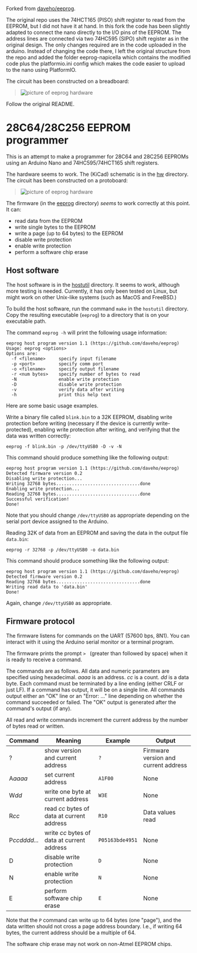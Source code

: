 Forked from [daveho/eeprog](https://github.com/daveho/eeprog).  

The original repo uses the 74HCT165 (PISO) shift register to read from the EEPROM, but I did not
have it at hand. In this fork the code has been slightly adapted to connect the nano directly to the I/O pins of the EEPROM. The address lines 
are connected via two 74HC595 (SIPO) shift register as in the original design.
The only changes required are in the code uploaded in the arduino. Instead of changing the code there, I left the original structure from the repo
and added the folder eeprog-napicella which contains the modified code plus the platformio.ini config which makes the code easier to upload to the
nano using PlatformIO.

The circuit has been constructed on a breadboard:

> ![picture of eeprog hardware](img/eeprog-napicella.jpg)

Follow the original README.

# 28C64/28C256 EEPROM programmer

This is an attempt to make a programmer for 28C64 and 28C256 EEPROMs using an Arduino Nano and 74HC595/74HCT165 shift registers.

The hardware seems to work.  The (KiCad) schematic is in the [hw](hw) directory.  The circuit has been constructed on a protoboard:

> ![picture of eeprog hardware](img/eeprog-pic.jpg)

The firmware (in the [eeprog](eeprog) directory) *seems* to work correctly at this point.  It can:

* read data from the EEPROM
* write single bytes to the EEPROM
* write a page (up to 64 bytes) to the EEPROM
* disable write protection
* enable write protection
* perform a software chip erase

## Host software

The host software is in the [hostutil](hostutil) directory.  It seems to work, although more testing is needed.  Currently, it has only been tested on Linux, but might work on other Unix-like systems (such as MacOS and FreeBSD.)

To build the host software, run the command `make` in the `hostutil` directory.  Copy the resulting executable (`eeprog`) to a directory that is on your executable path.

The command `eeprog -h` will print the following usage information:

```
eeprog host program version 1.1 (https://github.com/daveho/eeprog)
Usage: eeprog <options>
Options are:
  -f <filename>     specify input filename
  -p <port>         specify comm port
  -o <filename>     specify output filename
  -r <num bytes>    specify number of bytes to read
  -N                enable write protection
  -D                disable write protection
  -v                verify data after writing
  -h                print this help text
```

Here are some basic usage examples.

Write a binary file called `blink.bin` to a 32K EEPROM, disabling write protection before writing (necessary if the device is currently write-protected), enabling write protection after writing, and verifying that the data was written correctly:

```
eeprog -f blink.bin -p /dev/ttyUSB0 -D -v -N
```

This command should produce something like the following output:

```
eeprog host program version 1.1 (https://github.com/daveho/eeprog)
Detected firmware version 0.2
Disabling write protection...
Writing 32768 bytes................................done
Enabling write protection...
Reading 32768 bytes................................done
Successful verification!
Done!
```

Note that you should change `/dev/ttyUSB0` as appropriate depending on the serial port device assigned to the Arduino.

Reading 32K of data from an EEPROM and saving the data in the output file `data.bin`:

```
eeprog -r 32768 -p /dev/ttyUSB0 -o data.bin
```

This command should produce something like the following output:

```
eeprog host program version 1.1 (https://github.com/daveho/eeprog)
Detected firmware version 0.2
Reading 32768 bytes................................done
Writing read data to 'data.bin'
Done!
```

Again, change `/dev/ttyUSB0` as appropriate.

## Firmware protocol

The firmware listens for commands on the UART (57600 bps, 8N1).  You can interact with it using the Arduino serial monitor or a terminal program.

The firmware prints the prompt `> ` (greater than followed by space) when it is ready to receive a command.

The commands are as follows.  All data and numeric parameters are specified using hexadecimal.  *aaaa* is an address.  *cc* is a count.  *dd* is a data byte.  Each command must be terminated by a line ending (either CRLF or just LF).  If a command has output, it will be on a single line.  All commands output either an "OK" line or an "Error: ..." line depending on whether the command succeeded or failed.  The "OK" output is generated after the command's output (if any).

All read and write commands increment the current address by the number of bytes read or written.

Command | Meaning | Example | Output
------- | ------- | ------- | ------
?       | show version and current address | `?` | Firmware version and current address
A*aaaa* | set current address | `A1F00` | None
W*dd*   | write one byte at current address | `W3E` | None
R*cc*   | read *cc* bytes of data at current address | `R10` | Data values read
P*ccdddd...* | write *cc* bytes of data at current address | `P05163bde4951` | None
D | disable write protection | `D` | None
N | enable write protection | `N` | None
E | perform software chip erase | `E` | None

Note that the `P` command can write up to 64 bytes (one "page"), and the data written should not cross a page address boundary.  I.e., if writing 64 bytes, the current address should be a multiple of 64.

The software chip erase may not work on non-Atmel EEPROM chips.
